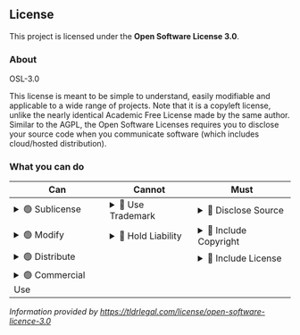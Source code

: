 ## License
This project is licensed under the **Open Software License 3.0**.

### About
OSL-3.0

This license is meant to be simple to understand, easily modifiable and applicable to a wide range of projects. Note that it is a copyleft license, unlike the nearly identical Academic Free License made by the same author.  Similar to the AGPL, the Open Software Licenses requires you to disclose your source code when you communicate software (which includes cloud/hosted distribution).

### What you can do
| Can                                                                                                                             | Cannot                                                                                                                                      | Must                                                                                                                                                                                   |
|---------------------------------------------------------------------------------------------------------------------------------|---------------------------------------------------------------------------------------------------------------------------------------------|----------------------------------------------------------------------------------------------------------------------------------------------------------------------------------------|
| <details><summary>🟢 Sublicense</summary>Describes the ability for you to grant/extend a license to the software.</details>     | <details><summary>🔴 Use Trademark</summary>Describes the allowance of using contributors' names, trademarks or logos.</details>            | <details><summary>🔵 Disclose Source</summary>Describes whether you must disclose your source code when you communicate the software (i.e. even through cloud distribution).</details> |
| <details><summary>🟢 Modify</summary>Describes the ability to modify the software and create derivatives.</details>             | <details><summary>🔴 Hold Liability</summary>Describes the warranty and if the software/license owner can be charged for damages.</details> | <details><summary>🔵 Include Copyright</summary>Describes whether the original copyright must be retained.</details>                                                                   |
| <details><summary>🟢 Distribute</summary>Describes the ability to distribute original or modified (derivative) works.</details> |                                                                                                                                             | <details><summary>🔵 Include License</summary>Including the full text of license in modified software.</details>                                                                       |
| <details><summary>🟢 Commercial Use</summary>Describes the ability to use the software for commercial purposes.</details>       |                                                                                                                                             |                                                                                                                                                                                        |

*Information provided by https://tldrlegal.com/license/open-software-licence-3.0*
